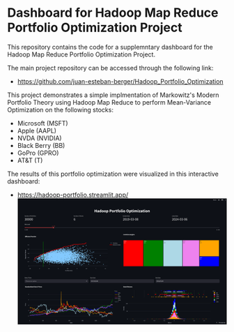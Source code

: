 # Dashboard for Hadoop Map Reduce Portfolio Optimization Project

This repository contains the code for a supplemntary dashboard for the Hadoop Map Reduce Portfolio Optimization Project.

The main project repository can be accessed through the following link:
- https://github.com/juan-esteban-berger/Hadoop_Portfolio_Optimization

This project demonstrates a simple implmentation of Markowitz's Modern Portfolio Theory using Hadoop Map Reduce to perform Mean-Variance Optimization on the following stocks:
- Microsoft (MSFT)
- Apple (AAPL)
- NVDA (NVIDIA)
- Black Berry (BB)
- GoPro (GPRO)
- AT&T (T)

The results of this portfolio optimization were visualized in this interactive dashboard:
- https://hadoop-portfolio.streamlit.app/
![Dashboard](dashboard.png)
